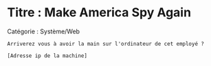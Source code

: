 # Titre : Make America Spy Again
Catégorie : Système/Web

```
Arriverez vous à avoir la main sur l'ordinateur de cet employé ?

[Adresse ip de la machine]
```
